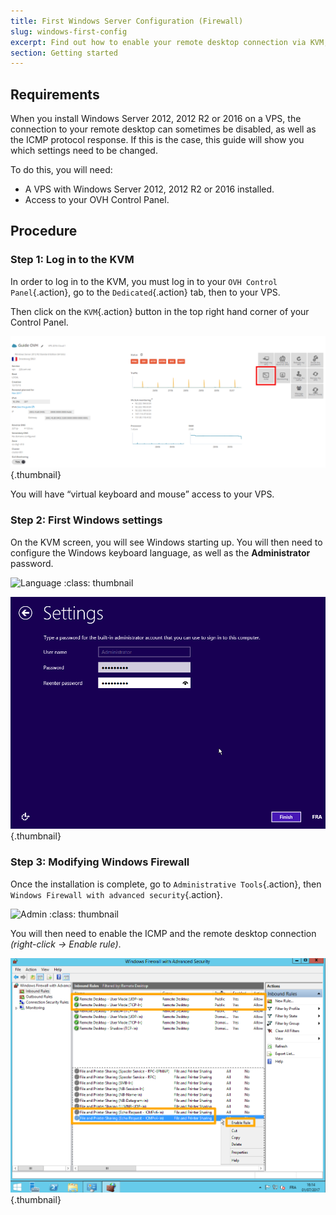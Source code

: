 ```yaml
---
title: First Windows Server Configuration (Firewall)
slug: windows-first-config
excerpt: Find out how to enable your remote desktop connection via KVM, if it is disabled.
section: Getting started
---
```



## Requirements
When you install Windows Server 2012, 2012 R2 or 2016 on a VPS, the connection to your remote desktop can sometimes be disabled, as well as the ICMP protocol response. If this is the case, this guide will show you which settings need to be changed.

To do this, you will need:

- A VPS with Windows Server 2012, 2012 R2 or 2016 installed.
- Access to your OVH Control Panel.


## Procedure

### Step 1&#58; Log in to the KVM
In order to log in to the KVM, you must log in to your `OVH Control Panel`{.action}, go to the `Dedicated`{.action} tab, then to your VPS.

Then click on the `KVM`{.action} button in the top right hand corner of your Control Panel.


![KVM](images/windowsvps.png){.thumbnail}

You will have “virtual keyboard and mouse” access to your VPS.


### Step 2&#58; First Windows settings
On the KVM screen, you will see Windows starting up. You will then need to configure the Windows keyboard language, as well as the **Administrator** password.


![Language
:class: thumbnail](images/windows2.png)


![Password](images/windows3.png){.thumbnail}


### Step 3&#58; Modifying Windows Firewall
Once the installation is complete, go to `Administrative Tools`{.action}, then `Windows Firewall with advanced security`{.action}.


![Admin
:class: thumbnail](images/windows4.png)

You will then need to enable the ICMP and the remote desktop connection *(right-click -> Enable rule)*.


![Enabled](images/windows5.png){.thumbnail}